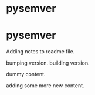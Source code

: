 # pysemver
# pysemver

Adding notes to readme file.

bumping version. building version.

dummy content.


adding some more new content.